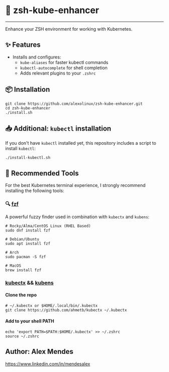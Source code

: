 # 🧩 zsh-kube-enhancer

----------------------

Enhance your ZSH environment for working with Kubernetes.

## ✨ Features

- Installs and configures:
  - `kube-aliases` for faster kubectl commands
  - `kubectl-autocomplete` for shell completion
  - Adds relevant plugins to your `.zshrc`

## 📦 Installation

```shell
git clone https://github.com/alexolinux/zsh-kube-enhancer.git
cd zsh-kube-enhancer
./install.sh
```

## 📥 Additional: `kubectl` installation

If you don't have `kubectl` installed yet, this repository includes a script to install `kubectl`:

```shell
./install-kubectl.sh
```

## 🚀 Recommended Tools

For the best Kubernetes terminal experience, I strongly recommend installing the following tools:

### 🔍 [fzf](https://github.com/junegunn/fzf)

A powerful fuzzy finder used in combination with `kubectx` and `kubens`:

```shell
# Rocky/Alma/CentOS Linux (RHEL Based)
sudo dnf install fzf

# Debian/Ubuntu
sudo apt install fzf

# Arch
sudo pacman -S fzf

# MacOS
brew install fzf
```

### [kubectx](https://github.com/ahmetb/kubectx) && [kubens](https://github.com/ahmetb/kubectx)

#### Clone the repo

```shell
# ~/.kubectx or $HOME/.local/bin/.kubectx
git clone https://github.com/ahmetb/kubectx ~/.kubectx
```

#### Add to your shell PATH

```shell
echo 'export PATH=$PATH:$HOME/.kubectx' >> ~/.zshrc
source ~/.zshrc
```

## Author: Alex Mendes

<https://www.linkedin.com/in/mendesalex>
